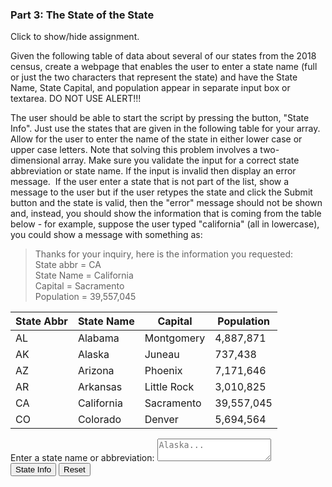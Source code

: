### Part 3: The State of the State

<p id="flip">Click to show/hide assignment.</p>
<div id="panel">

Given the following table of data about several of our states from the 2018 census, create a webpage that enables the user to enter a state name (full or just the two characters that represent the state) and have the State Name, State Capital, and population appear in separate input box or textarea. DO NOT USE ALERT!!!

The user should be able to start the script by pressing the button, "State Info". Just use the states that are given in the following table for your array. Allow for the user to enter the name of the state in either lower case or upper case letters. Note that solving this problem involves a two-dimensional array. Make sure you validate the input for a correct state abbreviation or state name. If the input is invalid then display an error message.  If the user enter a state that is not part of the list, show a message to the user but if the user retypes the state and click the Submit button and the state is valid, then the "error" message should not be shown and, instead, you should show the information that is coming from the table below - for example, suppose the user typed "california" (all in lowercase), you could show a message with something as:  

> Thanks for your inquiry, here is the information you requested:  
> State abbr = CA  
> State Name = California  
> Capital = Sacramento  
> Population = 39,557,045

|State Abbr|State Name|Capital|Population|
|-|-|-|-|
|AL|Alabama|Montgomery|4,887,871|
|AK|Alaska|Juneau|737,438|
|AZ|Arizona|Phoenix|7,171,646|
|AR|Arkansas|Little Rock|3,010,825|
|CA|California|Sacramento|39,557,045|
|CO|Colorado|Denver|5,694,564|

</div>

<div class="row">
<div class="one-half column">
<form name="myform">
<label for="astate">Enter a state name or abbreviation:</label>
<textarea class="u-full-width" id="astate" name="astate" placeholder="Alaska..."></textarea><br>
<span class="button-row">
<input type="button" class="button-primary" onclick="process()" value="State Info">
<input type="reset" value="Reset" id="reset">
</span>
</form>
</div>
<div class="one-half column">
<br>
<div id="results"></div>
</div>

<script>
const process = () => {
let states = [
    ["AL","Alabama","Montgomery",4887871],
    ["AK","Alaska","Juneau",737438],
    ["AZ","Arizona","Phoenix",7171646],
    ["AR","Arkansas","Little Rock",3010825],
    ["CA","California","Sacramento",39557045],
    ["CO","Colorado","Denver",5694564]
    ], 
    provided = "We're so sorry, but we couldn't parse your state name. Please try again using only the state's full name or the state's two letter abbreviation. We can currently only parse the first six state names, and only single state names, so just one at a time, please." , 
    theirState = document.forms["myform"].elements["astate"].value.replace(/\s+/g, '').toUpperCase();

states.forEach( (item, index) => {
    if (theirState == item[0] || theirState == item[1].toUpperCase()) { provided = index } ;
    });
    
isNaN(provided) 
    ? document.getElementById("results").innerHTML = provided
    : document.getElementById("results").innerHTML = `Thanks for your inquiry, here is the information you requested:  <br> State abbr = ${states[provided][0]} <br> State Name = ${states[provided][1]}  <br> Capital = ${states[provided][2]}  <br> Population = ${states[provided][3].toLocaleString()}`
}

window.addEventListener('load', function () {
    $('#reset').click(function(){
      $("#results").text("");
  });
});
</script>

